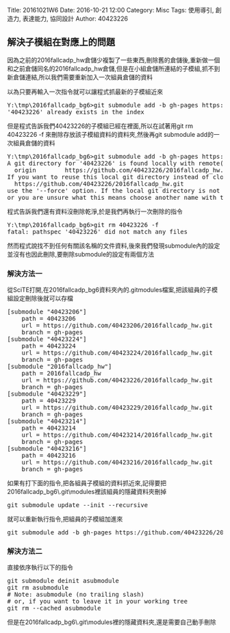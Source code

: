 Title: 20161021W6
Date: 2016-10-21 12:00
Category: Misc
Tags: 使用導引, 創造力, 表達能力, 協同設計
Author: 40423226

<h2>解決子模組在對應上的問題</h2>
<p>因為之前的2016fallcadp_hw倉儲少複製了一些東西,刪除舊的倉儲後,重新做一個和之前倉儲同名的2016fallcadp_hw倉儲,但是在小組倉儲所連結的子模組,抓不到新倉儲連結,所以我們需要重新加入一次組員倉儲的資料</p>
<p>以為只要再輸入一次指令就可以讓程式抓最新的子模組近來</p>
<pre>
Y:\tmp\2016fallcadp_bg6>git submodule add -b gh-pages https://github.com/40423226/2016fallcadp_hw.git 40423226
'40423226' already exists in the index
</pre>

<p>但是程式告訴我們40423226的子模組已經在裡面,所以在試著用git rm 40423226 -f 來刪除存放該子模組資料的資料夾,然後再git submodule add的一次組員倉儲的資料</p>
<pre>
Y:\tmp\2016fallcadp_bg6>git submodule add -b gh-pages https://github.com/40423226/2016fallcadp_hw.git 40423226
A git directory for '40423226' is found locally with remote(s):
  origin        https://github.com/40423226/2016fallcadp_hw.git
If you want to reuse this local git directory instead of cloning again from
  https://github.com/40423226/2016fallcadp_hw.git
use the '--force' option. If the local git directory is not the correct repo
or you are unsure what this means choose another name with the '--name' option.
</pre>

<p>程式告訴我們還有資料沒刪除乾淨,於是我們再執行一次刪除的指令</p>
<pre>
Y:\tmp\2016fallcadp_bg6>git rm 40423226 -f
fatal: pathspec '40423226' did not match any files
</pre>

<p>然而程式說找不到任何有關該名稱的文件資料,後來我們發現submodule內的設定並沒有也因此刪除,要刪除submodule的設定有兩個方法</p>

<h3>解決方法一</h3>
<p>從SciTE打開,在2016fallcadp_bg6資料夾內的.gitmodules檔案,把該組員的子模組設定刪除後就可以存檔</p>
<pre>
[submodule "40423206"]
	path = 40423206
	url = https://github.com/40423206/2016fallcadp_hw.git
	branch = gh-pages
[submodule "40423224"]
	path = 40423224
	url = https://github.com/40423224/2016fallcadp_hw.git
	branch = gh-pages
[submodule "2016fallcadp_hw"]
	path = 2016fallcadp_hw
	url = https://github.com/40423226/2016fallcadp_hw.git
	branch = gh-pages
[submodule "40423229"]
	path = 40423229
	url = https://github.com/40423229/2016fallcadp_hw.git
	branch = gh-pages
[submodule "40423214"]
	path = 40423214
	url = https://github.com/40423214/2016fallcadp_hw.git
	branch = gh-pages
[submodule "40423216"]
	path = 40423216
	url = https://github.com/40423216/2016fallcadp_hw.git
	branch = gh-pages
</pre>

<p>如果有打下面的指令,把各組員子模組的資料抓近來,記得要把2016fallcadp_bg6\.git\modules裡該組員的隱藏資料夾刪掉</p>
<pre>
git submodule update --init --recursive
</pre>

<p>就可以重新執行指令,把組員的子模組加進來</p>
<pre>
git submodule add -b gh-pages https://github.com/40423226/2016fallcadp_hw.git 40423226
</pre>
<h3>解決方法二</h3>
<p>直接依序執行以下的指令</p>
<pre>
git submodule deinit asubmodule    
git rm asubmodule
# Note: asubmodule (no trailing slash)
# or, if you want to leave it in your working tree
git rm --cached asubmodule
</pre>
<p>但是在2016fallcadp_bg6\.git\modules裡的隱藏資料夾,還是需要自己動手刪除</p>